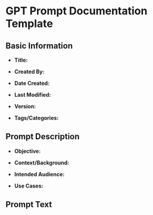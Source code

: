 # GPT Prompt Documentation Template

## Basic Information

- **Title:**  
 

- **Created By:**  
 

- **Date Created:**  
 

- **Last Modified:**  
 

- **Version:**  
  

- **Tags/Categories:**  
 

## Prompt Description

- **Objective:**  
 

- **Context/Background:**  
 

- **Intended Audience:**  
 

- **Use Cases:**  
 

## Prompt Text

 
